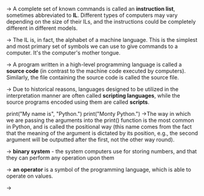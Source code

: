 -> A complete set of known commands is called an **instruction list**, sometimes abbreviated to **IL**. Different types of computers may vary depending on the size of their ILs, and the instructions could be completely different in different models.

-> The IL is, in fact, the alphabet of a machine language. This is the simplest and most primary set of symbols we can use to give commands to a computer. It's the computer's mother tongue.
 
-> A program written in a high-level programming language is called a **source code** (in contrast to the machine code executed by computers). Similarly, the file containing the source code is called the source file.

-> Due to historical reasons, languages designed to be utilized in the interpretation manner are often called **scripting languages**, while the source programs encoded using them are called **scripts**.

print("My name is", "Python.")
print("Monty Python.")
->The way in which we are passing the arguments into the print() function is the most common in Python, and is called the positional way (this name comes from the fact that the meaning of the argument is dictated by its position, e.g., the second argument will be outputted after the first, not the other way round).

-> **binary system** - the system computers use for storing numbers, and that they can perform any operation upon them

-> **an operator** is a symbol of the programming language, which is able to operate on values.

->
